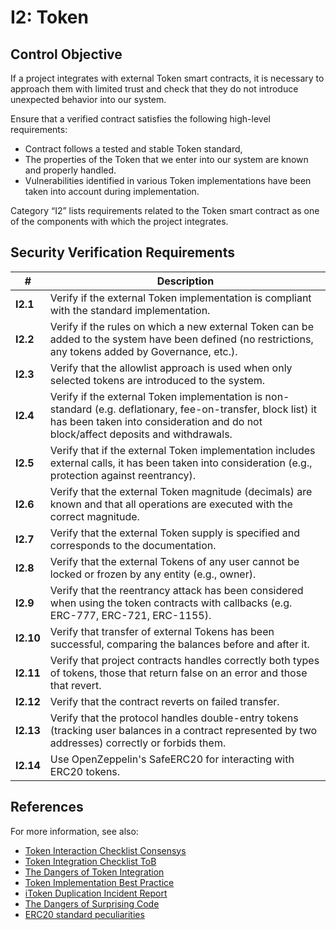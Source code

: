 # I2: Token

## Control Objective

If a project integrates with external Token smart contracts, it is necessary to approach them with limited trust and check that they do not introduce unexpected behavior into our system.

Ensure that a verified contract satisfies the following high-level requirements:
* Contract follows a tested and stable Token standard,
* The properties of the Token that we enter into our system are known and properly handled.
* Vulnerabilities identified in various Token implementations have been taken into account during implementation.

Category “I2” lists requirements related to the Token smart contract as one of the components with which the project integrates.

## Security Verification Requirements

| # | Description |
| --- | --- |
| **I2.1** | Verify if the external Token implementation is compliant with the standard implementation. |
| **I2.2** | Verify if the rules on which a new external Token can be added to the system have been defined (no restrictions, any tokens added by Governance, etc.).  |
| **I2.3** | Verify that the allowlist approach is used when only selected tokens are introduced to the system. |
| **I2.4** | Verify if the external Token implementation is non-standard (e.g. deflationary, fee-on-transfer, block list) it has been taken into consideration and do not block/affect deposits and withdrawals. |
| **I2.5** | Verify that if the external Token implementation includes external calls, it has been taken into consideration (e.g., protection against reentrancy). |
| **I2.6** | Verify that the external Token magnitude (decimals) are known and that all operations are executed with the correct magnitude. |
| **I2.7** | Verify that the external Token supply is specified and corresponds to the documentation. |
| **I2.8** | Verify that the external Tokens of any user cannot be locked or frozen by any entity (e.g., owner). |
| **I2.9** | Verify that the reentrancy attack has been considered when using the token contracts with callbacks (e.g. ERC-777, ERC-721, ERC-1155). |
| **I2.10** | Verify that transfer of external Tokens has been successful, comparing the balances before and after it. |
| **I2.11** | Verify that project contracts handles correctly both types of tokens, those that return false on an error and those that revert. |
| **I2.12** | Verify that the contract reverts on failed transfer. |
| **I2.13** | Verify that the protocol handles double-entry tokens (tracking user balances in a contract represented by two addresses) correctly or forbids them. |
| **I2.14** | Use OpenZeppelin's SafeERC20 for interacting with ERC20 tokens. |

## References

For more information, see also:

* [Token Interaction Checklist Consensys](https://consensys.net/diligence/blog/2020/11/token-interaction-checklist/)
* [Token Integration Checklist ToB](https://github.com/crytic/building-secure-contracts/blob/master/development-guidelines/token_integration.md)
* [The Dangers of Token Integration](https://www.youtube.com/watch?v=6GaCt_lM_ak)
* [Token Implementation Best Practice](https://consensys.github.io/smart-contract-best-practices/tokens/)
* [iToken Duplication Incident Report](https://bzx.network/blog/incident)
* [The Dangers of Surprising Code](https://samczsun.com/the-dangers-of-surprising-code/)
* [ERC20 standard peculiarities](https://github.com/d-xo/weird-erc20)

